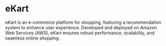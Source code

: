 # eKart
eKart is an e-commerce platform for shopping, featuring a recommendation system to enhance user experience. Developed and deployed on Amazon Web Services (AWS), eKart ensures robust performance, scalability, and seamless online shopping.
